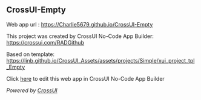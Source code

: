 ## CrossUI-Empty
Web app url : https://Charlie5679.github.io/CrossUI-Empty

This project was created by CrossUI No-Code App Builder: https://crossui.com/RADGithub

Based on template: https://linb.github.io/CrossUI_Assets/assets/projects/Simple/xui_project_tpl_Empty

Click [here](https://crossui.com/RADGithub/#!from=github&owner=Charlie5679&repo=CrossUI-Empty) to edit this web app in CrossUI No-Code App Builder

<i>Powered by [CrossUI](https://crossui.com)</i>
